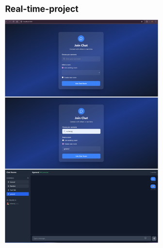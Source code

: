 # Real-time-project
![image_alt](https://github.com/jodusuhan/Real-time-project/blob/db511461bc3cc0b642af70cafd340d647a6d60f4/rp1.png)
![image_alt](https://github.com/jodusuhan/Real-time-project/blob/db511461bc3cc0b642af70cafd340d647a6d60f4/rp2.png)
![image_alt](https://github.com/jodusuhan/Real-time-project/blob/db511461bc3cc0b642af70cafd340d647a6d60f4/rp3.png)
